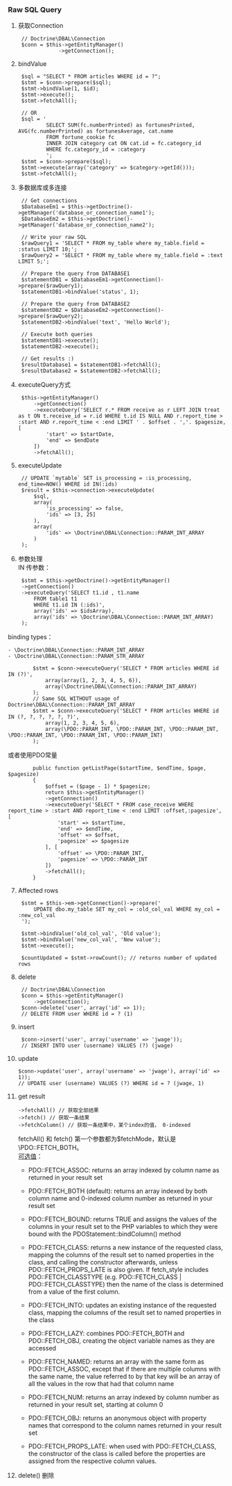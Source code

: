 ### Raw SQL Query

1. 获取Connection
    
		// Doctrine\DBAL\Connection
		$conn = $this->getEntityManager()
		            ->getConnection();

2. bindValue

		$sql = "SELECT * FROM articles WHERE id = ?";
		$stmt = $conn->prepare($sql);
		$stmt->bindValue(1, $id);
		$stmt->execute();
		$stmt->fetchAll();
	
		// OR
		$sql = '
	            SELECT SUM(fc.numberPrinted) as fortunesPrinted, AVG(fc.numberPrinted) as fortunesAverage, cat.name
	            FROM fortune_cookie fc
	            INNER JOIN category cat ON cat.id = fc.category_id
	            WHERE fc.category_id = :category
	            ';
	    $stmt = $conn->prepare($sql);
	    $stmt->execute(array('category' => $category->getId()));
	    $stmt->fetchAll();

3. 多数据库或多连接

		// Get connections
	    $DatabaseEm1 = $this->getDoctrine()->getManager('database_or_connection_name1');
	    $DatabaseEm2 = $this->getDoctrine()->getManager('database_or_connection_name2');
	
	    // Write your raw SQL
	    $rawQuery1 = 'SELECT * FROM my_table where my_table.field = :status LIMIT 10;';
	    $rawQuery2 = 'SELECT * FROM my_table where my_table.field = :text LIMIT 5;';
	
	    // Prepare the query from DATABASE1
	    $statementDB1 = $DatabaseEm1->getConnection()->prepare($rawQuery1);
	    $statementDB1->bindValue('status', 1);
	
	    // Prepare the query from DATABASE2
	    $statementDB2 = $DatabaseEm2->getConnection()->prepare($rawQuery2);
	    $statementDB2->bindValue('text', 'Hello World');
	
	    // Execute both queries
	    $statementDB1->execute();
	    $statementDB2->execute();
	
	    // Get results :)
	    $resultDatabase1 = $statementDB1->fetchAll();
	    $resultDatabase2 = $statementDB2->fetchAll();

4. executeQuery方式

		$this->getEntityManager()
	        ->getConnection()
	        ->executeQuery('SELECT r.* FROM receive as r LEFT JOIN treat as t ON t.receive_id = r.id WHERE t.id IS NULL AND r.report_time > :start AND r.report_time < :end LIMIT ' . $offset . ','. $pagesize, [
	            'start' => $startDate,
	            'end' => $endDate
	        ])
	        ->fetchAll();

5. executeUpdate  


		// UPDATE `mytable` SET is_processing = :is_processing, end_time=NOW() WHERE id IN(:ids)
		$result = $this->connection->executeUpdate(
		    $sql,
		    array(
		        'is_processing' => false,
		        'ids' => [3, 25]
		    ),
		    array(
		        'ids' => \Doctrine\DBAL\Connection::PARAM_INT_ARRAY
		    )
		);

6. 参数处理  
IN 传参数：

		$stmt = $this->getDoctrine()->getEntityManager()
	    ->getConnection()
	    ->executeQuery('SELECT t1.id , t1.name 
	        FROM table1 t1 
	        WHERE t1.id IN (:ids)',
	        array('ids' => $idsArray),
	        array('ids' => \Doctrine\DBAL\Connection::PARAM_INT_ARRAY)
	    );
binding types：  

	- \Doctrine\DBAL\Connection::PARAM_INT_ARRAY
	- \Doctrine\DBAL\Connection::PARAM_STR_ARRAY  

			$stmt = $conn->executeQuery('SELECT * FROM articles WHERE id IN (?)',
			    array(array(1, 2, 3, 4, 5, 6)),
			    array(\Doctrine\DBAL\Connection::PARAM_INT_ARRAY)
			);
			// Same SQL WITHOUT usage of Doctrine\DBAL\Connection::PARAM_INT_ARRAY
			$stmt = $conn->executeQuery('SELECT * FROM articles WHERE id IN (?, ?, ?, ?, ?, ?)',
			    array(1, 2, 3, 4, 5, 6),
			    array(\PDO::PARAM_INT, \PDO::PARAM_INT, \PDO::PARAM_INT, \PDO::PARAM_INT, \PDO::PARAM_INT, \PDO::PARAM_INT)
			);
或者使用PDO常量

			public function getListPage($startTime, $endTime, $page, $pagesize)
		    {
		        $offset = ($page - 1) * $pagesize;
		        return $this->getEntityManager()
		        ->getConnection()
		        ->executeQuery('SELECT * FROM case_receive WHERE report_time > :start AND report_time < :end LIMIT :offset,:pagesize', [
		            'start' => $startTime,
		            'end' => $endTime,
		            'offset' => $offset,
		            'pagesize' => $pagesize
		        ], [
		            'offset' => \PDO::PARAM_INT,
		            'pagesize' => \PDO::PARAM_INT
		        ])
		        ->fetchAll();
		    }

7. Affected rows

		$stmt = $this->em->getConnection()->prepare('
		    UPDATE dbo.my_table SET my_col = :old_col_val WHERE my_col = :new_col_val
		');
		
		$stmt->bindValue('old_col_val', 'Old value');
		$stmt->bindValue('new_col_val', 'New value');
		$stmt->execute();
		
		$countUpdated = $stmt->rowCount(); // returns number of updated rows
8. delete

		// Doctrine\DBAL\Connection
		$conn = $this->getEntityManager()
            ->getConnection();
		$conn->delete('user', array('id' => 1));
		// DELETE FROM user WHERE id = ? (1)
9. insert

		$conn->insert('user', array('username' => 'jwage'));
		// INSERT INTO user (username) VALUES (?) (jwage)
10. update
	
		$conn->update('user', array('username' => 'jwage'), array('id' => 1));
		// UPDATE user (username) VALUES (?) WHERE id = ? (jwage, 1)
11. get result

		->fetchAll() // 获取全部结果
		->fetch() // 获取一条结果
		->fetchColumn() // 获取一条结果中，某个index的值， 0-indexed
	
	fetchAll() 和 fetch() 第一个参数都为$fetchMode，默认是\PDO::FETCH_BOTH。  
	[可选值](http://php.net/manual/en/pdostatement.fetch.php)：

	- PDO::FETCH_ASSOC: returns an array indexed by column name as returned in your result set

	- PDO::FETCH_BOTH (default): returns an array indexed by both column name and 0-indexed column number as returned in your result set

	- PDO::FETCH_BOUND: returns TRUE and assigns the values of the columns in your result set to the PHP variables to which they were bound with the PDOStatement::bindColumn() method

	- PDO::FETCH_CLASS: returns a new instance of the requested class, mapping the columns of the result set to named properties in the class, and calling the constructor afterwards, unless PDO::FETCH_PROPS_LATE is also given. If fetch_style includes PDO::FETCH_CLASSTYPE (e.g. PDO::FETCH_CLASS | PDO::FETCH_CLASSTYPE) then the name of the class is determined from a value of the first column.

	- PDO::FETCH_INTO: updates an existing instance of the requested class, mapping the columns of the result set to named properties in the class

	- PDO::FETCH_LAZY: combines PDO::FETCH_BOTH and PDO::FETCH_OBJ, creating the object variable names as they are accessed

	- PDO::FETCH_NAMED: returns an array with the same form as PDO::FETCH_ASSOC, except that if there are multiple columns with the same name, the value referred to by that key will be an array of all the values in the row that had that column name

	- PDO::FETCH_NUM: returns an array indexed by column number as returned in your result set, starting at column 0

	- PDO::FETCH_OBJ: returns an anonymous object with property names that correspond to the column names returned in your result set

	- PDO::FETCH_PROPS_LATE: when used with PDO::FETCH_CLASS, the constructor of the class is called before the properties are assigned from the respective column values.
12. delete() 删除
	